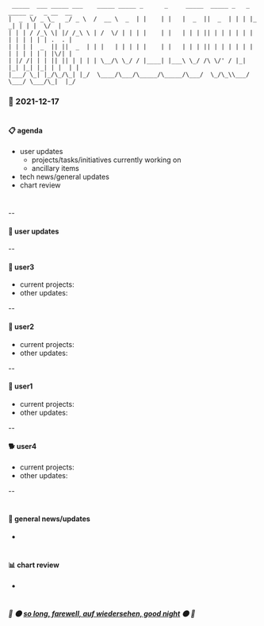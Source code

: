```
 _____  ___ _____ ___    _____ _____ _      _     _____  _____ _   _ _____ _   _ __  __
|  _  \/ _ \_   _/ _ \  /  __ \  _  | |    | |   |  _  ||  _  | | | |_   _| | | |  \/  |
| | | / /_\ \| |/ /_\ \ | /  \/ | | | |    | |   | | | || | | | | | | | | | | | | .  . |
| | | |  _  || ||  _  | | |   | | | | |    | |   | | | || | | | | | | | | | | | | |\/| |
| |/ /| | | || || | | | | \__/\ \_/ / |____| |___\ \_/ /\ \/' / |_| |_| |_| |_| | |  | |
|___/ \_| |_/\_/\_| |_/  \____/\___/\_____/\_____/\___/  \_/\_\\___/ \___/ \___/\_|  |_/

```

### **:date: 2021-12-17**

#

#### **:clipboard: agenda**
- user updates
    - projects/tasks/initiatives currently working on
    - ancillary items
- tech news/general updates
- chart review

#

--

#### **:raising_hand: user updates**

--

#### :octopus: user3

- current projects:
- other updates:

--

#### :beer: user2
- current projects:
- other updates:

--

#### :cactus: user1

- current projects:
- other updates:

--

#### 🐕 user4

- current projects:
- other updates:

--

#

#### **:newspaper: general news/updates**

- 

#

#### **:bar_chart: chart review**

- 

#

##### :wave: :new_moon: [so long, farewell, auf wiedersehen, good night](https://www.youtube.com/watch?v=Qy9_lfjQopU) :new_moon: :wave:

#

